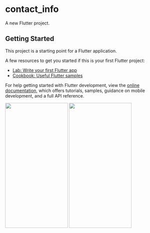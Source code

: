# contact_info

A new Flutter project.

## Getting Started

This project is a starting point for a Flutter application.

A few resources to get you started if this is your first Flutter project:

- [Lab: Write your first Flutter app](https://docs.flutter.dev/get-started/codelab)
- [Cookbook: Useful Flutter samples](https://docs.flutter.dev/cookbook)

For help getting started with Flutter development, view the
[online documentation](https://docs.flutter.dev/), which offers tutorials,
samples, guidance on mobile development, and a full API reference.
<p>
  <img src ="https://github.com/swetapatel0904/contact_info/assets/153794312/2f16f974-2a05-4e55-bb0c-0bb75e9ef632" height="400px" width="200px"/>
<img src="https://github.com/swetapatel0904/contact_info/assets/153794312/f7d19add-3291-41a7-9f77-388e2c2f9c18" height="400px" width="200px"/>
</p>
